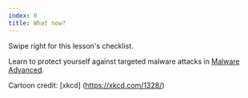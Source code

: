 ```yaml
---
index: 0
title: What now?
---
```

Swipe right for this lesson's checklist. 

Learn to protect yourself against targeted malware attacks in [Malware Advanced](umbrella://lesson/malware/1).

Cartoon credit: [xkcd] (https://xkcd.com/1328/)